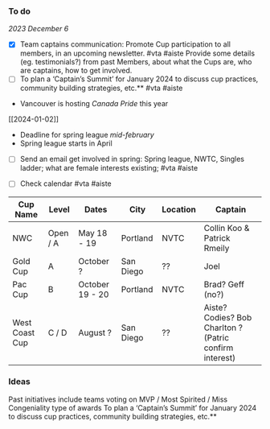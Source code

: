 ### To do

*2023 December 6*

- [x] Team captains communication: Promote Cup participation to all members, in an upcoming newsletter. #vta #aiste
	Provide some details (eg. testimonials?) from past Members, about what the Cups are, who are captains, how to get involved.
- [ ] To plan a ‘Captain’s Summit’ for January 2024 to discuss cup practices, community building strategies, etc.** #vta #aiste

* Vancouver is hosting *Canada Pride* this year

[[2024-01-02]]

* Deadline for spring league *mid-february*
* Spring league starts in April 

- [ ] Send an email get involved in spring: Spring league, NWTC, Singles ladder; what are female interests existing; #vta #aiste
- [ ] Check calendar #vta #aiste


| Cup Name | Level | Dates | City | Location | Captain |
| ---- | ---- | ---- | ---- | ---- | ---- |
| NWC | Open / A | May 18 - 19 | Portland | NVTC | Collin Koo & Patrick Rmeily |
| Gold Cup | A | October ? | San Diego | ?? | Joel |
| Pac Cup | B | October 19 - 20 | Portland | NVTC | Brad? Geff (no?) |
| West Coast Cup | C / D | August ? | San Diego | ?? | Aiste? Codies? Bob Charlton ? (Patric confirm interest) |


### Ideas
Past initiatives include teams voting on MVP / Most Spirited / Miss Congeniality type of awards
To plan a ‘Captain’s Summit’ for January 2024 to discuss cup practices, community building strategies, etc.**